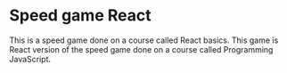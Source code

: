 # Speed game React

This is a speed game done on a course called React basics. This game is React version of the speed game done on a course called Programming JavaScript.
